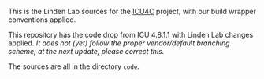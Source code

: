 This is the Linden Lab sources for the
[ICU4C](http://icu-project.org/apiref/icu4c/) project, with our build
wrapper conventions applied.

This repository has the code drop from ICU 4.8.1.1 with Linden Lab
changes applied. *It does not (yet) follow the proper vendor/default
branching scheme; at the next update, please correct this.*

The sources are all in the directory `code`.


